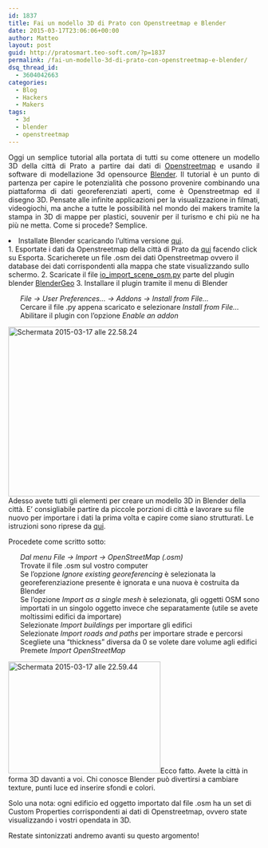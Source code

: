 ```yaml
---
id: 1837
title: Fai un modello 3D di Prato con Openstreetmap e Blender
date: 2015-03-17T23:06:06+00:00
author: Matteo
layout: post
guid: http://pratosmart.teo-soft.com/?p=1837
permalink: /fai-un-modello-3d-di-prato-con-openstreetmap-e-blender/
dsq_thread_id:
  - 3604042663
categories:
  - Blog
  - Hackers
  - Makers
tags:
  - 3d
  - blender
  - openstreetmap
---
```

<p style="text-align: justify;">
  Oggi un semplice tutorial alla portata di tutti su come ottenere un modello 3D della città di Prato a partire dai dati di <a href="www.openstreetmap.org" target="_blank">Openstreetmap</a> e usando il software di modellazione 3d opensource <a href="http://www.blender.org/" target="_blank">Blender</a>. Il tutorial è un punto di partenza per capire le potenzialità che possono provenire combinando una piattaforma di dati georeferenziati aperti, come è Openstreetmap ed il disegno 3D. Pensate alle infinite applicazioni per la visualizzazione in filmati, videogiochi, ma anche a tutte le possibilità nel mondo dei makers tramite la stampa in 3D di mappe per plastici, souvenir per il turismo e chi più ne ha più ne metta. Come si procede? Semplice.
</p>

<li style="text-align: justify;">
  Installate Blender scaricando l&#8217;ultima versione <a href="http://www.blender.org/download/" target="_blank">qui</a>.
</li>
  1. Esportate i dati da Openstreetmap della città di Prato da <a href="http://www.openstreetmap.org/#map=15/43.8822/11.1021" target="_blank">qui</a> facendo click su Esporta. Scaricherete un file .osm dei dati Openstreetmap ovvero il database dei dati corrispondenti alla mappa che state visualizzando sullo schermo.
  2. Scaricate il file <a href="https://raw.githubusercontent.com/vvoovv/blender-geo/master/io_import_scene_osm.py" target="_blank">io_import_scene_osm.py</a> parte del plugin blender <a href="https://github.com/vvoovv/blender-geo" target="_blank">BlenderGeo</a>
  3. Installare il plugin tramite il menu di Blender <ul class="task-list">
      <li>
        <em>File → User Preferences&#8230; → Addons → Install from File&#8230;</em>
      </li>
      <li>
        Cercare il file .py appena scaricato e selezionare<em> Install from File&#8230;</em>
      </li>
      <li>
        Abilitare il plugin con l&#8217;opzione <em>Enable an addon</em>
      </li>
    </ul>

<img class=" size-large wp-image-1840 alignleft" src="http://pratosmart.teo-soft.com/wp-content/uploads/2015/03/Schermata-2015-03-17-alle-22.58.24-1024x530.jpg" alt="Schermata 2015-03-17 alle 22.58.24" width="656" height="340" srcset="http://pratosmart.teo-soft.com/wp-content/uploads/2015/03/Schermata-2015-03-17-alle-22.58.24-300x155.jpg 300w, http://pratosmart.teo-soft.com/wp-content/uploads/2015/03/Schermata-2015-03-17-alle-22.58.24-1024x530.jpg 1024w, http://pratosmart.teo-soft.com/wp-content/uploads/2015/03/Schermata-2015-03-17-alle-22.58.24-150x78.jpg 150w" sizes="(max-width: 656px) 100vw, 656px" />Adesso avete tutti gli elementi per creare un modello 3D in Blender della città. E&#8217; consigliabile partire da piccole porzioni di città e lavorare su file nuovo per importare i dati la prima volta e capire come siano strutturati. Le istruzioni sono riprese da [qui](https://github.com/vvoovv/blender-geo/wiki/Import-OpenStreetMap-(.osm)).

Procedete come scritto sotto:

<ul class="task-list">
  <li>
    <em>Dal menu File → Import → OpenStreetMap (.osm)</em>
  </li>
  <li>
    Trovate il file .osm sul vostro computer
  </li>
  <li>
    Se l&#8217;opzione <em>Ignore existing georeferencing </em>è selezionata<em> </em>la georeferenziazione presente è ignorata e una nuova è costruita da Blender
  </li>
  <li>
    Se l&#8217;opzione <em>Import as a single mesh </em>è selezionata, gli oggetti OSM sono importati in un singolo oggetto invece che separatamente (utile se avete moltissimi edifici da importare)
  </li>
  <li>
    Selezionate <em>Import buildings</em> per importare gli edifici
  </li>
  <li>
    Selezionate <em>Import roads and paths</em> per importare strade e percorsi
  </li>
  <li>
    Scegliete una &#8220;thickness&#8221; diversa da 0 se volete dare volume agli edifici
  </li>
  <li>
    Premete <em>Import OpenStreetMap</em>
  </li>
</ul>

[<img class="  wp-image-1839 alignright" src="http://pratosmart.teo-soft.com/wp-content/uploads/2015/03/Schermata-2015-03-17-alle-22.59.44.jpg" alt="Schermata 2015-03-17 alle 22.59.44" width="305" height="224" srcset="http://pratosmart.teo-soft.com/wp-content/uploads/2015/03/Schermata-2015-03-17-alle-22.59.44-150x110.jpg 150w, http://pratosmart.teo-soft.com/wp-content/uploads/2015/03/Schermata-2015-03-17-alle-22.59.44.jpg 658w" sizes="(max-width: 305px) 100vw, 305px" />](http://pratosmart.teo-soft.com/wp-content/uploads/2015/03/Schermata-2015-03-17-alle-22.59.44.jpg)Ecco fatto. Avete la città in forma 3D davanti a voi. Chi conosce Blender può divertirsi a cambiare texture, punti luce ed inserire sfondi e colori.

Solo una nota: ogni edificio ed oggetto importato dal file .osm ha un set di Custom Properties corrispondenti ai dati di Openstreetmap, ovvero state visualizzando i vostri opendata in 3D.

Restate sintonizzati andremo avanti su questo argomento!

&nbsp;